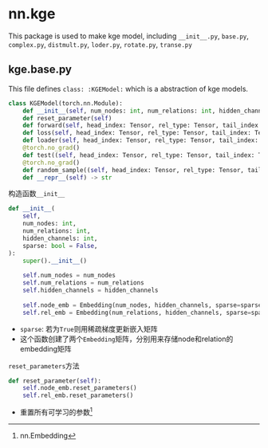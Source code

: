 # nn.kge

This package is used to make kge model, including `__init__.py`, `base.py`, `complex.py`, `distmult.py`, `loder.py`, `rotate.py`, `transe.py`

## kge.base.py
This file defines `class: :KGEModel:` which is a abstraction of kge models.

```python
class KGEModel(torch.nn.Module):
    def __init__(self, num_nodes: int, num_relations: int, hidden_channels: int, sparse: bool = False)
    def reset_parameter(self)
    def forward(self, head_index: Tensor, rel_type: Tensor, tail_index: Tensor) -> Tensor
    def loss(self, head_index: Tensor, rel_type: Tensor, tail_index: Tensor) -> Tensor
    def loader(self, head_index: Tensor, rel_type: Tensor, tail_index: Tensor, **kwargs) -> Tensor
    @torch.no_grad()
    def test((self, head_index: Tensor, rel_type: Tensor, tail_index: Tensor, batch_size: int, k: int = 10, log: bool = True) -> Tuple[float, float, float]
    @torch.no_grad()
    def random_sample((self, head_index: Tensor, rel_type: Tensor, tail_index: Tensor) -> Tuple[Tensor, Tensor, Tensor]
    def __repr__(self) -> str
```

构造函数`__init__`
```python
def __init__(
    self,
    num_nodes: int,
    num_relations: int,
    hidden_channels: int,
    sparse: bool = False,
):
    super().__init__()
        
    self.num_nodes = num_nodes
    self.num_relations = num_relations
    self.hidden_channels = hidden_channels
        
    self.node_emb = Embedding(num_nodes, hidden_channels, sparse=sparse)
    self.rel_emb = Embedding(num_relations, hidden_channels, sparse=sparse)

```
* `sparse`: 若为`True`则用稀疏梯度更新嵌入矩阵
* 这个函数创建了两个`Embedding`矩阵，分别用来存储node和relation的embedding矩阵

`reset_parameters`方法
```python
def reset_parameter(self):
    self.node_emb.reset_parameters()
    self.rel_emb.reset_parameters()
```
* 重置所有可学习的参数[^nn.embedding]


[^nn.embedding]: nn.Embedding
